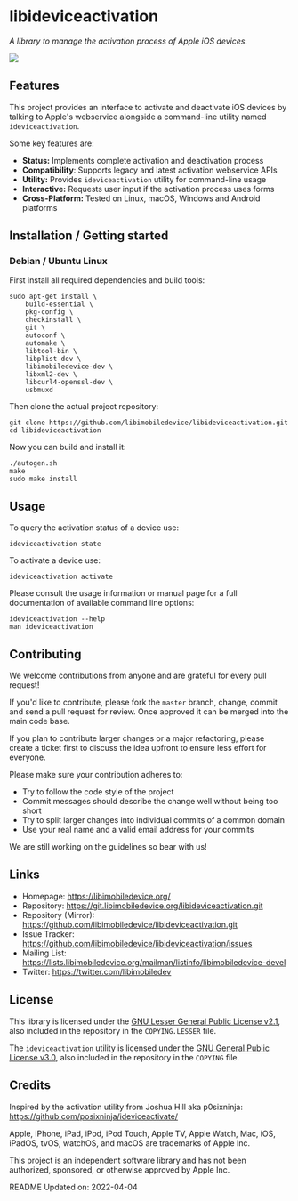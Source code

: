 # libideviceactivation

*A library to manage the activation process of Apple iOS devices.*

![](https://github.com/libimobiledevice/libideviceactivation/actions/workflows/build.yml/badge.svg)

## Features

This project provides an interface to activate and deactivate iOS devices by
talking to Apple's webservice alongside a command-line utility named
`ideviceactivation`.

Some key features are:

- **Status:** Implements complete activation and deactivation process
- **Compatibility**: Supports legacy and latest activation webservice APIs
- **Utility:** Provides `ideviceactivation` utility for command-line usage
- **Interactive:** Requests user input if the activation process uses forms
- **Cross-Platform:** Tested on Linux, macOS, Windows and Android platforms

## Installation / Getting started

### Debian / Ubuntu Linux

First install all required dependencies and build tools:
```shell
sudo apt-get install \
	build-essential \
	pkg-config \
	checkinstall \
	git \
	autoconf \
	automake \
	libtool-bin \
	libplist-dev \
	libimobiledevice-dev \
	libxml2-dev \
	libcurl4-openssl-dev \
	usbmuxd
```

Then clone the actual project repository:
```shell
git clone https://github.com/libimobiledevice/libideviceactivation.git
cd libideviceactivation
```

Now you can build and install it:
```shell
./autogen.sh
make
sudo make install
```

## Usage

To query the activation status of a device use:
```shell
ideviceactivation state
```

To activate a device use:
```shell
ideviceactivation activate
```

Please consult the usage information or manual page for a full documentation of
available command line options:
```shell
ideviceactivation --help
man ideviceactivation
```

## Contributing

We welcome contributions from anyone and are grateful for every pull request!

If you'd like to contribute, please fork the `master` branch, change, commit and
send a pull request for review. Once approved it can be merged into the main
code base.

If you plan to contribute larger changes or a major refactoring, please create a
ticket first to discuss the idea upfront to ensure less effort for everyone.

Please make sure your contribution adheres to:
* Try to follow the code style of the project
* Commit messages should describe the change well without being too short
* Try to split larger changes into individual commits of a common domain
* Use your real name and a valid email address for your commits

We are still working on the guidelines so bear with us!

## Links

* Homepage: https://libimobiledevice.org/
* Repository: https://git.libimobiledevice.org/libideviceactivation.git
* Repository (Mirror): https://github.com/libimobiledevice/libideviceactivation.git
* Issue Tracker: https://github.com/libimobiledevice/libideviceactivation/issues
* Mailing List: https://lists.libimobiledevice.org/mailman/listinfo/libimobiledevice-devel
* Twitter: https://twitter.com/libimobiledev

## License

This library is licensed under the [GNU Lesser General Public License v2.1](https://www.gnu.org/licenses/lgpl-2.1.en.html),
also included in the repository in the `COPYING.LESSER` file.

The `ideviceactivation` utility is licensed under the [GNU General Public License v3.0](https://www.gnu.org/licenses/gpl-3.0.en.html),
also included in the repository in the `COPYING` file.

## Credits

Inspired by the activation utility from Joshua Hill aka p0sixninja:
https://github.com/posixninja/ideviceactivate/

Apple, iPhone, iPad, iPod, iPod Touch, Apple TV, Apple Watch, Mac, iOS,
iPadOS, tvOS, watchOS, and macOS are trademarks of Apple Inc.

This project is an independent software library and has not been authorized,
sponsored, or otherwise approved by Apple Inc.

README Updated on: 2022-04-04
